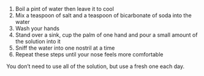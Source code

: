 1. Boil a pint of water then leave it to cool
2. Mix a teaspoon of salt and a teaspoon of bicarbonate of soda into the water
3. Wash your hands
4. Stand over a sink, cup the palm of one hand and pour a small amount of the
   solution into it
5. Sniff the water into one nostril at a time
6. Repeat these steps until your nose feels more comfortable

You don’t need to use all of the solution, but use a fresh one each day.
